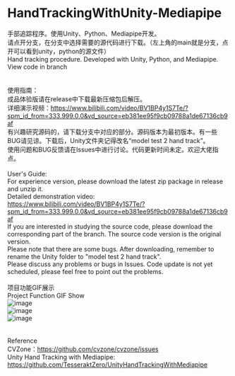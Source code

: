 # HandTrackingWithUnity-Mediapipe
手部追踪程序。使用Unity、Python、Mediapipe开发。 
<br>
请点开分支，在分支中选择需要的源代码进行下载。（左上角的main就是分支，点开可以看到unity，python的源文件）
<br>
Hand tracking procedure. Developed with Unity, Python, and Mediapipe.
<br>
View code in branch
<br>
<br>
<br>
使用指南：
<br>
成品体验版请在release中下载最新压缩包后解压。
<br>
详细演示视频：https://www.bilibili.com/video/BV1BP4y1S7Te/?spm_id_from=333.999.0.0&vd_source=eb381ee95f9cb09788a1de67136cb9af
<br>
有兴趣研究源码的，请下载分支中对应的部分。源码版本为最初版本。有一些BUG请见谅。下载后，Unity文件夹记得改名“model test 2 hand track”。
<br>
使用问题和BUG反馈请在Issues中进行讨论。代码更新时间未定。欢迎大佬指点。
<br>
<br>
User's Guide:
<br>
For experience version, please download the latest zip package in release and unzip it.
<br>
Detailed demonstration video: https://www.bilibili.com/video/BV1BP4y1S7Te/?spm_id_from=333.999.0.0&vd_source=eb381ee95f9cb09788a1de67136cb9af
<br>
If you are interested in studying the source code, please download the corresponding part of the branch. The source code version is the original version. 
<br>
Please note that there are some bugs. After downloading, remember to rename the Unity folder to "model test 2 hand track".
<br>
Please discuss any problems or bugs in Issues. Code update is not yet scheduled, please feel free to point out the problems.
<br>
<br>
项目功能GIF展示
<br>
Project Function GIF Show
<br>
![image](https://github.com/xinyang-sun/HandTrackingWithUnity-Mediapipe/blob/master/GIF/1.gif)
<br>
![image](https://github.com/xinyang-sun/HandTrackingWithUnity-Mediapipe/blob/master/GIF/2.gif)
<br>
![image](https://github.com/xinyang-sun/HandTrackingWithUnity-Mediapipe/blob/master/GIF/3.gif)
<br>
<br>
<br>
Reference
<br>
CVZone：https://github.com/cvzone/cvzone/issues
<br>
Unity Hand Tracking with Mediapipe: https://github.com/TesseraktZero/UnityHandTrackingWithMediapipe
